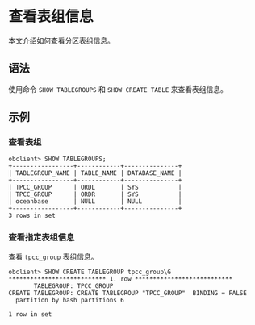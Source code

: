 # 查看表组信息

本文介绍如何查看分区表组信息。

## 语法

使用命令 `SHOW TABLEGROUPS` 和 `SHOW CREATE TABLE` 来查看表组信息。

## 示例

### 查看表组

```unknow
obclient> SHOW TABLEGROUPS;
+-----------------+------------+---------------+
| TABLEGROUP_NAME | TABLE_NAME | DATABASE_NAME |
+-----------------+------------+---------------+
| TPCC_GROUP      | ORDL       | SYS           |
| TPCC_GROUP      | ORDR       | SYS           |
| oceanbase       | NULL       | NULL          |
+-----------------+------------+---------------+
3 rows in set
```

### 查看指定表组信息

查看 `tpcc_group` 表组信息。

```unknow
obclient> SHOW CREATE TABLEGROUP tpcc_group\G
*************************** 1. row ***************************
       TABLEGROUP: TPCC_GROUP
CREATE TABLEGROUP: CREATE TABLEGROUP "TPCC_GROUP"  BINDING = FALSE
  partition by hash partitions 6

1 row in set
```
